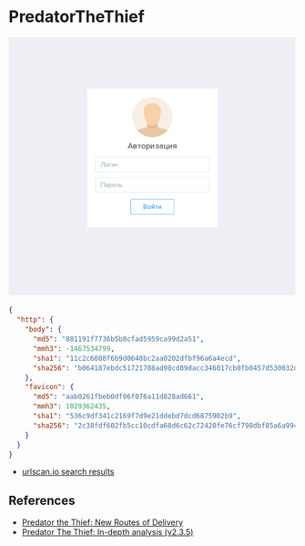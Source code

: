 # PredatorTheThief

![img](./panel.png)

```json
{
  "http": {
    "body": {
      "md5": "881191f7736b5b8cfad5959ca99d2a51",
      "mmh3": -1467534799,
      "sha1": "11c2c6088f6b9d0648bc2aa0202dfbf96a6a4ecd",
      "sha256": "b064187ebdc51721708ad98cd89dacc346017cb0fb0457d530032d387f1ff20e"
    },
    "favicon": {
      "md5": "aab0261fbeb0df06f076a11d828ad661",
      "mmh3": 1029362435,
      "sha1": "536c9df341c2169f7d9e21ddebd7dcd6875902b9",
      "sha256": "2c38fdf602fb5cc10cdfa68d6c62c72420fe76cf798dbf85a6a9942471e43d70"
    }
  }
}
```

- [urlscan.io search results](https://urlscan.io/search/#hash%3Ab064187ebdc51721708ad98cd89dacc346017cb0fb0457d530032d387f1ff20e)

## References

- [Predator the Thief: New Routes of Delivery](https://www.fortinet.com/blog/threat-research/predator-the-thief-new-routes-delivery.html)
- [Predator The Thief: In-depth analysis (v2.3.5)](https://fumik0.com/2018/10/15/predator-the-thief-in-depth-analysis-v2-3-5/)
